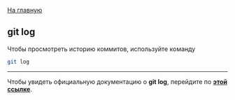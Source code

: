[На главную](../readme.md)

## git log

Чтобы просмотреть историю коммитов, используйте команду

```bash
git log
```

---

Чтобы увидеть официальную документацию о **git log**, перейдите по **[этой ссылке](https://git-scm.com/docs/git-log)**.